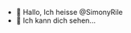 - 👋 Hallo, Ich heisse @SimonyRile
- 👀 Ich kann dich sehen...


<!---
SimonyRile/SimonyRile is a ✨ special ✨ repository because its `README.md` (this file) appears on your GitHub profile.
You can click the Preview link to take a look at your changes.
--->
